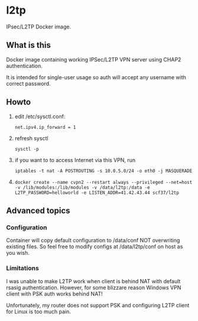 # l2tp
IPsec/L2TP Docker image.

## What is this

Docker image containing working IPSec/L2TP VPN server using CHAP2 authentication.

It is intended for single-user usage so auth will accept any username with correct password.

## Howto
 
1. edit /etc/sysctl.conf:

    `net.ipv4.ip_forward = 1`
2. refresh sysctl

    `sysctl -p`
3. if you want to to access Internet via this VPN, run

    `iptables -t nat -A POSTROUTING -s 10.0.5.0/24 -o eth0 -j MASQUERADE`
4. `docker create --name cvpn2 --restart always --privileged --net=host -v /lib/modules:/lib/modules -v /data/l2tp:/data -e L2TP_PASSWORD=helloworld -e LISTEN_ADDR=41.42.43.44 scf37/l2tp`

## Advanced topics

### Configuration

Container will copy default configuration to /data/conf NOT overwriting existing files. So feel free to modify configs at /data/l2tp/conf on host as you wish.

### Limitations

I was unable to make L2TP work when client is behind NAT with default rsasig authentication. However, for some blizzare reason Windows VPN client with PSK auth works behind NAT!

Unfortunately, my router does not support PSK and configuring L2TP client for Linux is too much pain.
